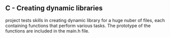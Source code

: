 ## C - Creating dynamic libraries

project tests skills in creating dynamic library for a huge nuber of files, each containing functions that perform various tasks. The prototype of the functions are included in the main.h file. 
